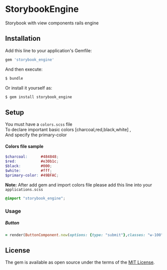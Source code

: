 # StorybookEngine
Storybook with view components rails engine

## Installation
Add this line to your application's Gemfile:

```ruby
gem 'storybook_engine'
```

And then execute:
```bash
$ bundle
```

Or install it yourself as:
```bash
$ gem install storybook_engine
```

## Setup 

You must have a `colors.scss` file </br> 
To declare important basic colors [charcoal,red,black,white]  , </br>
And specify the primary-color

#### Colors file sample
```scss
$charcoal:      #484848;
$red:           #e30b1c;
$black:         #000;
$white:         #fff;
$primary-color: #49BFAC;
```
**Note:** After add gem and import colors file please add this line into your `applications.scss`

```scss
@import "storybook_engine";
```

### Usage

##### Button
```ruby
= render(ButtonComponent.new(options: {type: "submit"},classes: "w-100")) { "Save" }
```

## License
The gem is available as open source under the terms of the [MIT License](https://opensource.org/licenses/MIT).
